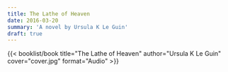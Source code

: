 ```yaml
---
title: The Lathe of Heaven
date: 2016-03-20
summary: 'A novel by Ursula K Le Guin'
draft: true
---
```


{{< booklist/book
title="The Lathe of Heaven"
author="Ursula K Le Guin"
cover="cover.jpg"
format="Audio" >}}
